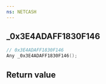 ```yaml
---
ns: NETCASH
---
```

## _0x3E4ADAFF1830F146

```c
// 0x3E4ADAFF1830F146
Any _0x3E4ADAFF1830F146();
```


## Return value
